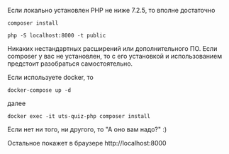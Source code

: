 Если локально установлен PHP не 
ниже 7.2.5, то вполне достаточно

```composer install```

```php -S localhost:8000 -t public```

Никаких нестандартных расширений 
или дополнительного ПО. Если composer
у вас не установлен, то с его установкой
и использованием предстоит разобраться
самостоятельно.

Если используете docker, то 

```docker-compose up -d```

далее 

```docker exec -it uts-quiz-php composer install```

Если нет ни того, ни другого, то "А оно вам надо?" :)

Остальное покажет в браузере http://localhost:8000